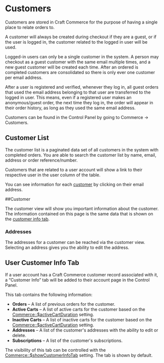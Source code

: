 # Customers

Customers are stored in Craft Commerce for the purpose of having a single place to relate orders to.

A customer will always be created during checkout if they are a guest, or if the user is logged in, the customer related to the logged in user will be used.

Logged-in users can only be a single customer in the system. A person may checkout as a guest customer with the same email multiple times, and a new guest customer will be created each time. After an ordered is completed customers are consolidated so there is only ever one customer per email address.

After a user is registered and verified, whenever they log in, all guest orders that used the email address belonging to that user are transferred to the logged in user. This means, even if a registered user makes an anonymous/guest order, the next time they log in, the order will appear in their order history, as long as they used the same email address.

Customers can be found in the Control Panel by going to  Commerce → Customers.

## Customer List

The customer list is a paginated data set of all customers in the system with completed orders. You are able to search the customer list by name, email, address or order reference/number.

Customers that are related to a user account will show a link to their respective user in the user column of the table.

You can see information for each [customer](#customer) by clicking on their email address.

##Customer

The customer view will show you important information about the customer. The information contained on this page is the same data that is shown on the [customer info tab](#user-customer-info-tab).

### Addresses

The addresses for a customer can be reached via the customer view. Selecting an address gives you the ability to edit the address.

## User Customer Info Tab

If a user account has a Craft Commerce customer record associated with it, a “Customer Info” tab will be added to their account page in the Control Panel.

This tab contains the following information:

- **Orders** – A list of previous orders for the customer.
- **Active Carts** – A list of active carts for the customer based on the [Commerce::$activeCartDuration](configuration.md#activecartduration) setting.
- **Inactive Carts** – A list of inactive carts for the customer based on the [Commerce::$activeCartDuration](configuration.md#activecartduration) setting.
- **Addresses** – A list of the customer's addresses with the ability to edit or delete.
- **Subscriptions** – A list of the customer's subscriptions.

The visibility of this tab can be controlled with the [Commerce::$showCustomerInfoTab](configuration.md#showcustomerinfotab) setting. The tab is shown by default.